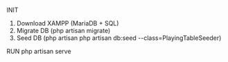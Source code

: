 INIT 
1. Download XAMPP (MariaDB + SQL)
2. Migrate DB (php artisan migrate)
3. Seed DB (php artisan php artisan db:seed --class=PlayingTableSeeder)

RUN
php artisan serve